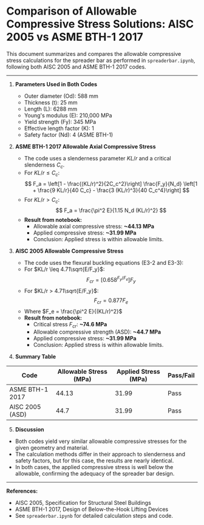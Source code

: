 Comparison of Allowable Compressive Stress Solutions: AISC 2005 vs ASME BTH-1 2017
========================================================================================

This document summarizes and compares the allowable compressive stress calculations for the spreader bar as performed in `spreaderbar.ipynb`, following both AISC 2005 and ASME BTH-1 2017 codes.

---

1. **Parameters Used in Both Codes**
   - Outer diameter (Od): 588 mm
   - Thickness (t): 25 mm
   - Length (L): 6288 mm
   - Young's modulus (E): 210,000 MPa
   - Yield strength (Fy): 345 MPa
   - Effective length factor (K): 1
   - Safety factor (Nd): 4 (ASME BTH-1)

2. **ASME BTH-1 2017 Allowable Axial Compressive Stress**
   - The code uses a slenderness parameter $KL/r$ and a critical slenderness $C_c$.
   - For $KL/r \leq C_c$:
     $$
     F_a = \left[1 - \frac{(KL/r)^2}{2C_c^2}\right] \frac{F_y}{N_d} \left[1 + \frac{9 KL/r}{40 C_c} - \frac{3 (KL/r)^3}{40 C_c^4}\right]
     $$
   - For $KL/r > C_c$:
     $$
     F_a = \frac{\pi^2 E}{1.15 N_d (KL/r)^2}
     $$
   - **Result from notebook:**
     - Allowable axial compressive stress: **~44.13 MPa**
     - Applied compressive stress: **~31.99 MPa**
     - Conclusion: Applied stress is within allowable limits.

3. **AISC 2005 Allowable Compressive Stress**
   - The code uses the flexural buckling equations (E3-2 and E3-3):
   - For $KL/r \leq 4.71\sqrt{E/F_y}$:
     $$
     F_{cr} = [0.658^{F_y/F_e}] F_y
     $$
   - For $KL/r > 4.71\sqrt{E/F_y}$:
     $$
     F_{cr} = 0.877 F_e
     $$
   - Where $F_e = \frac{\pi^2 E}{(KL/r)^2}$
   - **Result from notebook:**
     - Critical stress $F_{cr}$: **~74.6 MPa**
     - Allowable compressive strength (ASD): **~44.7 MPa**
     - Applied compressive stress: **~31.99 MPa**
     - Conclusion: Applied stress is within allowable limits.

4. **Summary Table**

| Code             | Allowable Stress (MPa) | Applied Stress (MPa) | Pass/Fail |
|------------------|-----------------------|----------------------|-----------|
| ASME BTH-1 2017  | 44.13                 | 31.99                | Pass      |
| AISC 2005 (ASD)  | 44.7                  | 31.99                | Pass      |

5. **Discussion**
- Both codes yield very similar allowable compressive stresses for the given geometry and material.
- The calculation methods differ in their approach to slenderness and safety factors, but for this case, the results are nearly identical.
- In both cases, the applied compressive stress is well below the allowable, confirming the adequacy of the spreader bar design.

---

**References:**
- AISC 2005, Specification for Structural Steel Buildings
- ASME BTH-1 2017, Design of Below-the-Hook Lifting Devices
- See `spreaderbar.ipynb` for detailed calculation steps and code.

